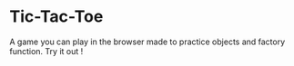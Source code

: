 # Tic-Tac-Toe

A game you can play in the browser made to practice objects and factory function.
Try it out !
